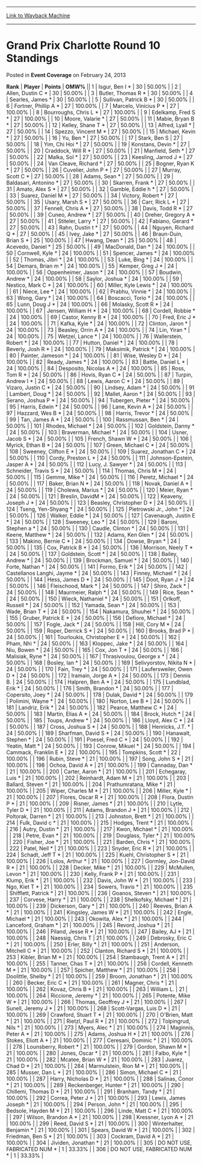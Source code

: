 
---
[Link to Wayback Machine](https://web.archive.org/web/20220120052054/https://magic.wizards.com/en/articles/archive/event-coverage/grand-prix-charlotte-round-10-standings-2013-02-24)

[_metadata_:description]:- "RankPlayerPointsOMW% 1 Isgur, Ben I * 30 50.00% 2 Allen, Dustin C * 30 50.00% 3 Butler, Thomas R * 30 50.00% 4 Searles, James * 30 50.00% 5 Sullivan, Patrick B * 30 50.00% 6 Fortner, Phillip A * 27100.00% 7 Marcelo, Vinícius P * 27100.00% 8 Bourroughs, Chris L * 27100.00% 9 Edelkamp, Fred S * 27100.00% 10 Moore, Valarie * 27 50.00% 11 Mabie, Bryan B * 27 50.00% 12 Kelley,"
[_metadata_:generator]:- "Drupal 7 (http://drupal.org)"
[_metadata_:node]:- "449101"
[_metadata_:publish_date]:- "2013-02-24"
[_metadata_:source]:- "div-main-content"
[_metadata_:title]:- "Grand Prix Charlotte Round 10 Standings"
[_metadata_:wayback_capture_timestamp]:- "2022-01-20 05:20:54"
[_metadata_:wayback_raw_url]:- "https://web.archive.org/web/20220120052054id_/https://magic.wizards.com/en/articles/archive/event-coverage/grand-prix-charlotte-round-10-standings-2013-02-24"
[_metadata_:wayback_url]:- "https://magic.wizards.com/en/articles/archive/event-coverage/grand-prix-charlotte-round-10-standings-2013-02-24"
---


Grand Prix Charlotte Round 10 Standings
=======================================



 Posted in **Event Coverage**
 on February 24, 2013 












 **Rank** | **Player** | **Points** | **OMW%** ||  1  | Isgur, Ben I \* |  30 |  50.00% |
|  2  | Allen, Dustin C \* |  30 |  50.00% |
|  3  | Butler, Thomas R \* |  30 |  50.00% |
|  4  | Searles, James \* |  30 |  50.00% |
|  5  | Sullivan, Patrick B \* |  30 |  50.00% |
|  6  | Fortner, Phillip A \* |  27 | 100.00% |
|  7  | Marcelo, Vinícius P \* |  27 | 100.00% |
|  8  | Bourroughs, Chris L \* |  27 | 100.00% |
|  9  | Edelkamp, Fred S \* |  27 | 100.00% |
|  10  | Moore, Valarie \* |  27 |  50.00% |
|  11  | Mabie, Bryan B \* |  27 |  50.00% |
|  12  | Kelley, Shane T \* |  27 |  50.00% |
|  13  | Alfred, Lyall \* |  27 |  50.00% |
|  14  | Spezzo, Vincent M \* |  27 |  50.00% |
|  15  | Michael, Kevin \* |  27 |  50.00% |
|  16  | Yu, Ben \* |  27 |  50.00% |
|  17  | Stark, Ben S |  27 |  50.00% |
|  18  | Yim, Chi Hoi \* |  27 |  50.00% |
|  19  | Konstans, Devin \* |  27 |  50.00% |
|  20  | Craddock, Will R \* |  27 |  50.00% |
|  21  | Manfield, Seth \* |  27 |  50.00% |
|  22  | Malka, Sol \* |  27 |  50.00% |
|  23  | Keesling, Jarrod J \* |  27 |  50.00% |
|  24  | Van Cleave, Richard \* |  27 |  50.00% |
|  25  | Bogner, Ryan K \* |  27 |  50.00% |
|  26  | Cuvelier, John P \* |  27 |  50.00% |
|  27  | Murray, Scott C \* |  27 |  50.00% |
|  28  | Adams, Sean \* |  27 |  50.00% |
|  29  | Baldasari, Antonino \* |  27 |  50.00% |
|  30  | Skarren, Frank \* |  27 |  50.00% |
|  31  | Amato, Alex S \* |  27 |  50.00% |
|  32  | Gamble, Eddie h \* |  27 |  50.00% |
|  33  | Suarez, Daniel M \* |  27 |  50.00% |
|  34  | Victory, Robert \* |  27 |  50.00% |
|  35  | Usary, Marsh S \* |  27 |  50.00% |
|  36  | Carr, Rick L \* |  27 |  50.00% |
|  37  | Fennell, Chris A \* |  27 |  50.00% |
|  38  | Davis, Todd R \* |  27 |  50.00% |
|  39  | Cuneo, Andrew \* |  27 |  50.00% |
|  40  | Dreher, Gregory A \* |  27 |  50.00% |
|  41  | Stiteler, Larry \* |  27 |  50.00% |
|  42  | Fabiano, Gerard \* |  27 |  50.00% |
|  43  | Rahn, Dustin t \* |  27 |  50.00% |
|  44  | Nguyen, Richard Q \* |  27 |  50.00% |
|  45  | Ivey, Jake \* |  27 |  50.00% |
|  46  | Braun-Duin, Brian S \* |  25 | 100.00% |
|  47  | Hwang, Dean \* |  25 |  50.00% |
|  48  | Acevedo, Daniel \* |  25 |  50.00% |
|  49  | MacDonald, Dan \* |  24 | 100.00% |
|  50  | Cornwell, Kyle \* |  24 | 100.00% |
|  51  | Spencer, James \* |  24 | 100.00% |
|  52  | Thomas, Jibri \* |  24 | 100.00% |
|  53  | Luke, Bing \* |  24 | 100.00% |
|  54  | Demars, Brian m \* |  24 | 100.00% |
|  55  | Kemper, Greg J \* |  24 | 100.00% |
|  56  | Oppenheimer, Jason \* |  24 | 100.00% |
|  57  | Boudwin, Andrew \* |  24 | 100.00% |
|  58  | Saylor, Joshua \* |  24 | 100.00% |
|  59  | Nestico, Mark C \* |  24 | 100.00% |
|  60  | Miller, Kyle Lewis \* |  24 | 100.00% |
|  61  | Niece, Lee \* |  24 | 100.00% |
|  62  | Prabhu, Vinnie \* |  24 | 100.00% |
|  63  | Wong, Gary \* |  24 | 100.00% |
|  64  | Boscacci, Torio \* |  24 | 100.00% |
|  65  | Lunn, Doug J \* |  24 | 100.00% |
|  66  | Molasky, Scott R \* |  24 | 100.00% |
|  67  | Jensen, William H \* |  24 | 100.00% |
|  68  | Cordell, Robbie \* |  24 | 100.00% |
|  69  | Castor, Kenny B \* |  24 | 100.00% |
|  70  | Fred, Eric J \* |  24 | 100.00% |
|  71  | Kafka, Kyle \* |  24 | 100.00% |
|  72  | Clinton, Jaron \* |  24 | 100.00% |
|  73  | Beasley, Orrin A \* |  24 | 100.00% |
|  74  | Lin, Yiran \* |  24 | 100.00% |
|  75  | Wetzel, Lance \* |  24 | 100.00% |
|  76  | Wallerstein, Robert \* |  24 | 100.00% |
|  77  | Hutton, Daniel \* |  24 | 100.00% |
|  78  | Beverly, Josh R \* |  24 | 100.00% |
|  79  | Maksimik, Patrick \* |  24 | 100.00% |
|  80  | Painter, Jameson \* |  24 | 100.00% |
|  81  | Wise, Wesley D \* |  24 | 100.00% |
|  82  | Ready, James \* |  24 | 100.00% |
|  83  | Battle, Daniel L \* |  24 | 100.00% |
|  84  | Desposito, Nicolas A \* |  24 | 100.00% |
|  85  | Ross, Tom R \* |  24 |  50.00% |
|  86  | Hovis, Ryan C \* |  24 |  50.00% |
|  87  | Turpin, Andrew I \* |  24 |  50.00% |
|  88  | Lewis, Aaron C \* |  24 |  50.00% |
|  89  | Vizaro, Justin C \* |  24 |  50.00% |
|  90  | Lindsey, Adam \* |  24 |  50.00% |
|  91  | Lambert, Doug \* |  24 |  50.00% |
|  92  | Mallet, Aaron \* |  24 |  50.00% |
|  93  | Serano, Joshua P \* |  24 |  50.00% |
|  94  | Tubergen, Pieter \* |  24 |  50.00% |
|  95  | Harris, Edwin \* |  24 |  50.00% |
|  96  | Lane, Kevin A \* |  24 |  50.00% |
|  97  | Hazzard, Wes B \* |  24 |  50.00% |
|  98  | Harris, Trevor \* |  24 |  50.00% |
|  99  | Tan, James A \* |  24 |  50.00% |
|  100  | Rassmussan, Ben \* |  24 |  50.00% |
|  101  | Rhodes, Michael \* |  24 |  50.00% |
|  102  | Goldstein, Danny \* |  24 |  50.00% |
|  103  | Braverman, Michael \* |  24 |  50.00% |
|  104  | Usner, Jacob S \* |  24 |  50.00% |
|  105  | French, Shawn W \* |  24 |  50.00% |
|  106  | Myrick, Ethan B \* |  24 |  50.00% |
|  107  | Green, Michael C \* |  24 |  50.00% |
|  108  | Sweeney, Clifton E \* |  24 |  50.00% |
|  109  | Suarez, Jonathan C \* |  24 |  50.00% |
|  110  | Cordy, Preston L \* |  24 |  50.00% |
|  111  | Johnson-Epstein, Jasper A \* |  24 |  50.00% |
|  112  | Lucy, J. Sawyer \* |  24 |  50.00% |
|  113  | Schneider, Travis S \* |  24 |  50.00% |
|  114  | Thomas, Chris M \* |  24 |  50.00% |
|  115  | Gemme, Mike \* |  24 |  50.00% |
|  116  | Peretz, Michael \* |  24 |  50.00% |
|  117  | Baker, Brian N \* |  24 |  50.00% |
|  118  | Novak, Daniel A \* |  24 |  50.00% |
|  119  | Cholewa, Marius \* |  24 |  50.00% |
|  120  | Meier, Ryan \* |  24 |  50.00% |
|  121  | Breslin, DavidM \* |  24 |  50.00% |
|  122  | Keaveny, Joseph J \* |  24 |  50.00% |
|  123  | Beasley, Christopher D \* |  24 |  50.00% |
|  124  | Tseng, Yen-Shyang \* |  24 |  50.00% |
|  125  | Pietrowski Jr., John \* |  24 |  50.00% |
|  126  | Walker, Eddie \* |  24 |  50.00% |
|  127  | Cavenaugh, Justin E \* |  24 |  50.00% |
|  128  | Sweeney, Leo \* |  24 |  50.00% |
|  129  | Baroni, Stephen a \* |  24 |  50.00% |
|  130  | Caudle, Clinton \* |  24 |  50.00% |
|  131  | Keene, Matthew \* |  24 |  50.00% |
|  132  | Adams, Ken Glen \* |  24 |  50.00% |
|  133  | Makino, Bernie C \* |  24 |  50.00% |
|  134  | Dowse, Bryan \* |  24 |  50.00% |
|  135  | Cox, Patrick B \* |  24 |  50.00% |
|  136  | Morrison, Neely T \* |  24 |  50.00% |
|  137  | Goldstein, Scott \* |  24 |  50.00% |
|  138  | Bailey, Andrew \* |  24 |  50.00% |
|  139  | Brockman, Samuel \* |  24 |  50.00% |
|  140  | Forte, Nathan \* |  24 |  50.00% |
|  141  | Formo, Erik \* |  24 |  50.00% |
|  142  | Castellanos Langhi, Jayme \* |  24 |  50.00% |
|  143  | Finney, Michael \* |  24 |  50.00% |
|  144  | Hess, James D \* |  24 |  50.00% |
|  145  | Doot, Ryan J \* |  24 |  50.00% |
|  146  | Fleischood, Mark \* |  24 |  50.00% |
|  147  | Shiro, Zack \* |  24 |  50.00% |
|  148  | Maurmeier, Ralph \* |  24 |  50.00% |
|  149  | Rice, Sean \* |  24 |  50.00% |
|  150  | Wieck, Nathaniel \* |  24 |  50.00% |
|  151  | Orlkoff, Russell \* |  24 |  50.00% |
|  152  | Yamada, Sean \* |  24 |  50.00% |
|  153  | Wade, Brian T \* |  24 |  50.00% |
|  154  | Nakamura, Shuuhei \* |  24 |  50.00% |
|  155  | Gruber, Patrick E \* |  24 |  50.00% |
|  156  | Defiore, Michael \* |  24 |  50.00% |
|  157  | Fogle, Jack \* |  24 |  50.00% |
|  158  | Hill, Cory M \* |  24 |  50.00% |
|  159  | Roper, Derrick S \* |  24 |  50.00% |
|  160  | Brooks, Brad P \* |  24 |  50.00% |
|  161  | Tourloukis, Christopher E \* |  24 |  50.00% |
|  162  | Pham, Nhi \* |  24 |  50.00% |
|  163  | Kloppec, Jake \* |  24 |  50.00% |
|  164  | Niu, Bowen \* |  24 |  50.00% |
|  165  | Cox, Jon T \* |  24 |  50.00% |
|  166  | Malisiak, Ryne \* |  24 |  50.00% |
|  167  | Thrasivoulou, George x \* |  24 |  50.00% |
|  168  | Bosley, Ian \* |  24 |  50.00% |
|  169  | Selivyorstov, Nikita N \* |  24 |  50.00% |
|  170  | Fain, Trey \* |  24 |  50.00% |
|  171  | Laufersweiler, Owen D \* |  24 |  50.00% |
|  172  | Iramain, Jorge A \* |  24 |  50.00% |
|  173  | Dennis B. |  24 |  50.00% |
|  174  | Halpren, Ben A \* |  24 |  50.00% |
|  175  | Lundblad, Erik \* |  24 |  50.00% |
|  176  | Smith, Brandon \* |  24 |  50.00% |
|  177  | Copersito, Joey \* |  24 |  50.00% |
|  178  | Dulak, David \* |  24 |  50.00% |
|  179  | Polimini, Wayne \* |  24 |  50.00% |
|  180  | Norton, Lee B \* |  24 |  50.00% |
|  181  | Landriz, Erik \* |  24 |  50.00% |
|  182  | Pearce, Matthew C \* |  24 |  50.00% |
|  183  | Martin, Elias A \* |  24 |  50.00% |
|  184  | Brock, Hutch \* |  24 |  50.00% |
|  185  | Toups, Andrew \* |  24 |  50.00% |
|  186  | Lloyd, Alex C \* |  24 |  50.00% |
|  187  | Cross, Joshua S \* |  24 |  50.00% |
|  188  | Henricks, J.T. \* |  24 |  50.00% |
|  189  | Sharfman, David S \* |  24 |  50.00% |
|  190  | Hanawalt, Stephen \* |  24 |  50.00% |
|  191  | Poesel, Fred C \* |  24 |  50.00% |
|  192  | Yeatin, Matt \* |  24 |  50.00% |
|  193  | Conrow, Mikuel \* |  24 |  50.00% |
|  194  | Cammack, Franklin E \* |  22 | 100.00% |
|  195  | Tompkins, Scott \* |  22 | 100.00% |
|  196  | Rubin, Steve \* |  21 | 100.00% |
|  197  | Song, John S \* |  21 | 100.00% |
|  198  | Ochoa, David A \* |  21 | 100.00% |
|  199  | Cannaday, Dan \* |  21 | 100.00% |
|  200  | Carter, Aaron \* |  21 | 100.00% |
|  201  | Echegaray, Luis \* |  21 | 100.00% |
|  202  | Reinhardt, Adam M \* |  21 | 100.00% |
|  203  | Ballard, Steven \* |  21 | 100.00% |
|  204  | Prathumratana, Mike \* |  21 | 100.00% |
|  205  | Wiper, Charles M \* |  21 | 100.00% |
|  206  | Miller, Kyle \* |  21 | 100.00% |
|  207  | Flores, Oscar R \* |  21 | 100.00% |
|  208  | Flora, Dustin P \* |  21 | 100.00% |
|  209  | Risner, James \* |  21 | 100.00% |
|  210  | Lytle, Tyler D \* |  21 | 100.00% |
|  211  | Adams, Brandon J \* |  21 | 100.00% |
|  212  | Poltorak, Darren \* |  21 | 100.00% |
|  213  | Johnston, Brett \* |  21 | 100.00% |
|  214  | Fulk, David c \* |  21 | 100.00% |
|  215  | Hodges, Trent \* |  21 | 100.00% |
|  216  | Autry, Dustin \* |  21 | 100.00% |
|  217  | Kwon, Michael \* |  21 | 100.00% |
|  218  | Petre, Evan \* |  21 | 100.00% |
|  219  | Douglass, Tyler \* |  21 | 100.00% |
|  220  | Fisher, Joe \* |  21 | 100.00% |
|  221  | Barden, Chris \* |  21 | 100.00% |
|  222  | Patel, Neil \* |  21 | 100.00% |
|  223  | Snyder, Eric R \* |  21 | 100.00% |
|  224  | Schadt, Jeff T \* |  21 | 100.00% |
|  225  | Kuehl, Christopher S \* |  21 | 100.00% |
|  226  | Lolos, Arthur \* |  21 | 100.00% |
|  227  | Gormley, Jon-David R \* |  21 | 100.00% |
|  228  | Decker, Mike \* |  21 | 100.00% |
|  229  | McMullen, Levon \* |  21 | 100.00% |
|  230  | Kelly, Frank P \* |  21 | 100.00% |
|  231  | Klump, Erik \* |  21 | 100.00% |
|  232  | Davis, John W \* |  21 | 100.00% |
|  233  | Ngo, Kiet T \* |  21 | 100.00% |
|  234  | Sowers, Travis \* |  21 | 100.00% |
|  235  | Shifflett, Patrick \* |  21 | 100.00% |
|  236  | Goanos, Steven \* |  21 | 100.00% |
|  237  | Corvese, Harry \* |  21 | 100.00% |
|  238  | Shelkofsky, Michael \* |  21 | 100.00% |
|  239  | Dickerson, Gary \* |  21 | 100.00% |
|  240  | Reeves, Brian A \* |  21 | 100.00% |
|  241  | Kingsley, James W \* |  21 | 100.00% |
|  242  | Engle, Michael \* |  21 | 100.00% |
|  243  | Okowita, Alex \* |  21 | 100.00% |
|  244  | Lanceford, Graham \* |  21 | 100.00% |
|  245  | Revord, Joshua \* |  21 | 100.00% |
|  246  | Piland, Jesse R \* |  21 | 100.00% |
|  247  | Bailey, AJ \* |  21 | 100.00% |
|  248  | Naessig, Chris T |  21 | 100.00% |
|  249  | Debrosky, Eric C \* |  21 | 100.00% |
|  250  | Erler, Billy \* |  21 | 100.00% |
|  251  | Anderson, Mitchell C \* |  21 | 100.00% |
|  252  | Clanton, Richard S \* |  21 | 100.00% |
|  253  | Kibler, Brian M \* |  21 | 100.00% |
|  254  | Stambaugh, Trent A \* |  21 | 100.00% |
|  255  | Tanner, Chas T \* |  21 | 100.00% |
|  256  | Cordell, Kenneth M \* |  21 | 100.00% |
|  257  | Spicher, Matthew \* |  21 | 100.00% |
|  258  | Doolittle, Shelby \* |  21 | 100.00% |
|  259  | Broom, Jonathan \* |  21 | 100.00% |
|  260  | Becker, Eric C \* |  21 | 100.00% |
|  261  | Magner, Chris \* |  21 | 100.00% |
|  262  | Kovaz, Chris B \* |  21 | 100.00% |
|  263  | William L. |  21 | 100.00% |
|  264  | Riccione, Jeremy \* |  21 | 100.00% |
|  265  | Potente, Mike W \* |  21 | 100.00% |
|  266  | Thomas, Geoffrey J \* |  21 | 100.00% |
|  267  | Sunell, Jeremy J \* |  21 | 100.00% |
|  268  | Scott-Vargas, Luis D \* |  21 | 100.00% |
|  269  | Crawford, Stuart T \* |  21 | 100.00% |
|  270  | O'Brien, Matt \* |  21 | 100.00% |
|  271  | Rietzl, Paul R \* |  21 | 100.00% |
|  272  | Tolpingrud, Nils \* |  21 | 100.00% |
|  273  | Myers, Alec \* |  21 | 100.00% |
|  274  | Maginnis, Peter A \* |  21 | 100.00% |
|  275  | Adams, Joshua H \* |  21 | 100.00% |
|  276  | Stokes, Eliott A \* |  21 | 100.00% |
|  277  | Ceresani, Dominic \* |  21 | 100.00% |
|  278  | Lounsberry, Robert \* |  21 | 100.00% |
|  279  | Gordon, Shawn M \* |  21 | 100.00% |
|  280  | Jones, Oscar \* |  21 | 100.00% |
|  281  | Falbo, Kyle \* |  21 | 100.00% |
|  282  | Mcatee, Brian W \* |  21 | 100.00% |
|  283  | Juarez, Chad D \* |  21 | 100.00% |
|  284  | Marmulstein, Rion M \* |  21 | 100.00% |
|  285  | Musser, Dan L \* |  21 | 100.00% |
|  286  | Simon, Michael C \* |  21 | 100.00% |
|  287  | Harry, Nicholas D \* |  21 | 100.00% |
|  288  | Salinas, Conor \* |  21 | 100.00% |
|  289  | Reckenberger, Hunter \* |  21 | 100.00% |
|  290  | Chillemi, Thomas D \* |  21 | 100.00% |
|  291  | Branham, Tandy \* |  21 | 100.00% |
|  292  | Correa, Peter J \* |  21 | 100.00% |
|  293  | Lewis, James Joseph \* |  21 | 100.00% |
|  294  | Person, John \* |  21 | 100.00% |
|  295  | Bedsole, Hayden M \* |  21 | 100.00% |
|  296  | Linde, Matt C \* |  21 | 100.00% |
|  297  | Wilson, Brandon A \* |  21 | 100.00% |
|  298  | Kressner, Lyon A \* |  21 | 100.00% |
|  299  | Reed, David S \* |  21 | 100.00% |
|  300  | Winterhalter, Benjamin \* |  21 | 100.00% |
|  301  | Spears, David W \* |  21 | 100.00% |
|  302  | Friedman, Ben S \* |  21 | 100.00% |
|  303  | Cockram, David A \* |  21 | 100.00% |
|  304  | Jividen, Jonathan \* |  21 | 100.00% |
|  305  | DO NOT USE, FABRICATED NUM \* |  1 |  33.33% |
|  306  | DO NOT USE, FABRICATED NUM \* |  1 |  33.33% |








